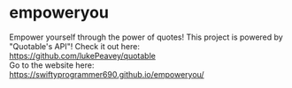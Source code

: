 # empoweryou
Empower yourself through the power of quotes!
This project is powered by "Quotable's API"! Check it out here: https://github.com/lukePeavey/quotable
<br>
Go to the website here: https://swiftyprogrammer690.github.io/empoweryou/
